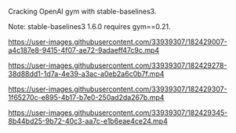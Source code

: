 Cracking OpenAI gym with stable-baselines3.

Note: stable-baselines3 1.6.0 requires gym==0.21.

https://user-images.githubusercontent.com/33939307/182429007-a4c187e8-9415-4f07-ae72-9adaeff47c9c.mp4


https://user-images.githubusercontent.com/33939307/182429278-38d88dd1-1d7a-4e39-a3ac-a0eb2a6c0b7f.mp4


https://user-images.githubusercontent.com/33939307/182429307-1f65270c-e895-4b17-b7e0-250ad2da267b.mp4


https://user-images.githubusercontent.com/33939307/182429345-8b44bd25-9b72-40c3-aa7c-e1b6eae4ce24.mp4

